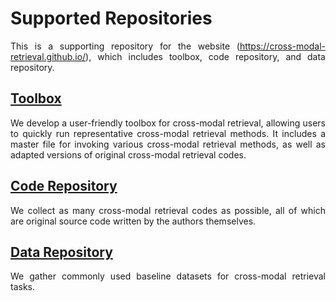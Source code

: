 <div style="text-align: justify;">

# Supported Repositories
This is a supporting repository for the website (https://cross-modal-retrieval.github.io/), which includes toolbox, code repository, and data repository.

## [Toolbox](https://github.com/cross-modal-retrieval/cross-modal-retrieval/tree/main/Toolbox)
We develop a user-friendly toolbox for cross-modal retrieval, allowing users to quickly run representative cross-modal retrieval methods. It includes a master file for invoking various cross-modal retrieval methods, as well as adapted versions of original cross-modal retrieval codes.

## [Code Repository](https://github.com/cross-modal-retrieval/cross-modal-retrieval/tree/main/Code-repository)
We collect as many cross-modal retrieval codes as possible, all of which are original source code written by the authors themselves.

## [Data Repository](https://github.com/cross-modal-retrieval/cross-modal-retrieval/tree/main/Data-repository)
We gather commonly used baseline datasets for cross-modal retrieval tasks.

</div>
